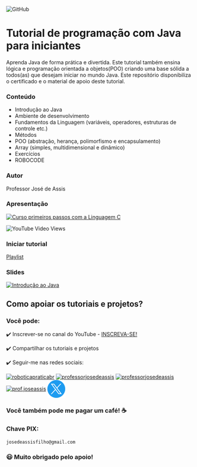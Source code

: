 ![GitHub](https://img.shields.io/github/license/professorjosedeassis/javaSE)
# Tutorial de programação com Java para iniciantes
Aprenda Java de forma prática e divertida. Este tutorial também ensina lógica e programação orientada a objetos(POO) criando uma base sólida a todos(as) que desejam iniciar no mundo Java. Este repositório disponibiliza o certificado e o material de apoio deste tutorial.
### Conteúdo
* Introdução ao Java
* Ambiente de desenvolvimento
* Fundamentos da Linguagem (variáveis, operadores, estruturas de controle etc.)
* Métodos
* POO (abstração, herança, polimorfismo e encapsulamento)
* Array (simples, multidimensional e dinâmico)
* Exercícios
* ROBOCODE
### Autor
Professor José de Assis
### Apresentação
[![Curso primeiros passos com a Linguagem C](https://img.youtube.com/vi/srNtqw2LEBU/0.jpg)](https://youtu.be/srNtqw2LEBU "Asssistir no YouTube")

![YouTube Video Views](https://img.shields.io/youtube/views/srNtqw2LEBU?style=social)
### Iniciar tutorial
[Playlist](https://www.youtube.com/playlist?list=PLbEOwbQR9lqxdW98mY-40IZQ5i8ZZyeQx)
### Slides
[![Introdução ao Java](https://github.com/professorjosedeassis/javaSE/blob/master/imagens/materialapoio.png)](https://professorjosedeassis.github.io/javaSE/ "Apresentação dos slides")
## Como apoiar os tutoriais e projetos?
### Você pode:
:heavy_check_mark: Inscrever-se no canal do YouTube - [INSCREVA-SE!](https://www.youtube.com/c/RoboticapraticaBr/?sub_confirmation=1)

:heavy_check_mark: Compartilhar os tutoriais e projetos

:heavy_check_mark: Seguir-me nas redes sociais:
<p align="left">
<a href="https://www.youtube.com/c/roboticapraticabr" target="blank"><img align="center" src="https://github.com/professorjosedeassis/joseassis/blob/main/img/youtube.png" alt="roboticapraticabr" height="48" width="48" /></a>
<a href="https://linkedin.com/in/professorjosedeassis" target="blank"><img align="center" src="https://github.com/professorjosedeassis/joseassis/blob/main/img/linkedin.png" alt="professorjosedeassis" height="48" width="48" /></a>
<a href="https://fb.com/professorjosedeassis" target="blank"><img align="center" src="https://github.com/professorjosedeassis/joseassis/blob/main/img/facebook.png" alt="professorjosedeassis" height="48" width="48" /></a>
<a href="https://instagram.com/prof.joseassis" target="blank"><img align="center" src="https://github.com/professorjosedeassis/joseassis/blob/main/img/instagram.png" alt="prof.joseassis" height="48" width="48" /></a>
<a href="https://twitter.com/joseassis" target="blank"><img align="center" src="https://github.com/professorjosedeassis/joseassis/blob/main/img/twitter.png" alt="joseassis" height="48" width="48" /></a>
</p>

### Você também pode me pagar um café! ☕

### Chave PIX:
` josedeassisfilho@gmail.com `

### :smiley: Muito obrigado pelo apoio!
